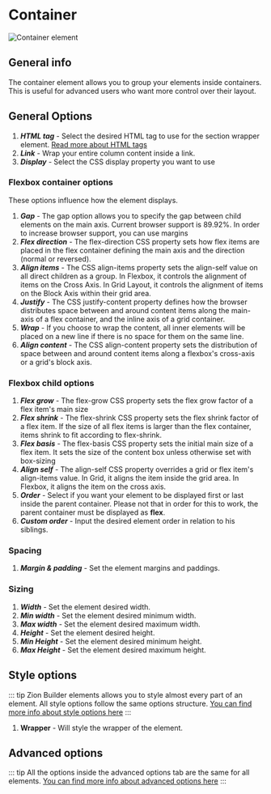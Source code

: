 # Container

![Container element](/assets/images/elements/container.jpg)

## General info

The container element allows you to group your elements inside containers. This is useful for advanced users who want more control over their layout.

## General Options

1. ***HTML tag*** - Select the desired HTML tag to use for the section wrapper element. [Read more about HTML tags](/features/html-tag)
2. ***Link*** - Wrap your entire column content inside a link.
3. ***Display*** - Select the CSS display property you want to use

### Flexbox container options <Badge type="tip" text="responsive options" />

These options influence how the element displays.

1. ***Gap*** - The gap option allows you to specify the gap between child elements on the main axis. Current browser support is 89.92%. In order to increase browser support, you can use margins
2. ***Flex direction*** - The flex-direction CSS property sets how flex items are placed in the flex container defining the main axis and the direction (normal or reversed).
3. ***Align items*** - The CSS align-items property sets the align-self value on all direct children as a group. In Flexbox, it controls the alignment of items on the Cross Axis. In Grid Layout, it controls the alignment of items on the Block Axis within their grid area.
4. ***Justify*** - The CSS justify-content property defines how the browser distributes space between and around content items along the main-axis of a flex container, and the inline axis of a grid container.
5. ***Wrap*** - If you choose to wrap the content, all inner elements will be placed on a new line if there is no space for them on the same line.
6. ***Align content*** - The CSS align-content property sets the distribution of space between and around content items along a flexbox's cross-axis or a grid's block axis.

### Flexbox child options <Badge type="tip" text="responsive options" />

1. ***Flex grow*** - The flex-grow CSS property sets the flex grow factor of a flex item's main size
2. ***Flex shrink*** - The flex-shrink CSS property sets the flex shrink factor of a flex item. If the size of all flex items is larger than the flex container, items shrink to fit according to flex-shrink.
3. ***Flex basis*** - The flex-basis CSS property sets the initial main size of a flex item. It sets the size of the content box unless otherwise set with box-sizing
4. ***Align self*** - The align-self CSS property overrides a grid or flex item's align-items value. In Grid, it aligns the item inside the grid area. In Flexbox, it aligns the item on the cross axis.
5. ***Order*** - Select if you want your element to be displayed first or last inside the parent container. Please not that in order for this to work, the parent container must be displayed as **flex**.
6. ***Custom order*** - Input the desired element order in relation to his siblings.

### Spacing <Badge type="tip" text="responsive options" />

1. ***Margin & padding*** - Set the element margins and paddings.

### Sizing <Badge type="tip" text="responsive options" />

1. ***Width*** - Set the element desired width.
2. ***Min width*** - Set the element desired minimum width.
3. ***Max width*** - Set the element desired maximum width.
4. ***Height*** - Set the element desired height.
5. ***Min Height*** - Set the element desired minimum height.
6. ***Max Height*** - Set the element desired maximum height.

## Style options

::: tip
Zion Builder elements allows you to style almost every part of an element. All style options follow the same options structure. [You can find more info about style options here](/features/element-styles)
:::

1. **Wrapper** - Will style the wrapper of the element.

## Advanced options

::: tip
All the options inside the advanced options tab are the same for all elements. [You can find more info about advanced options here](/features/advanced-options)
:::
